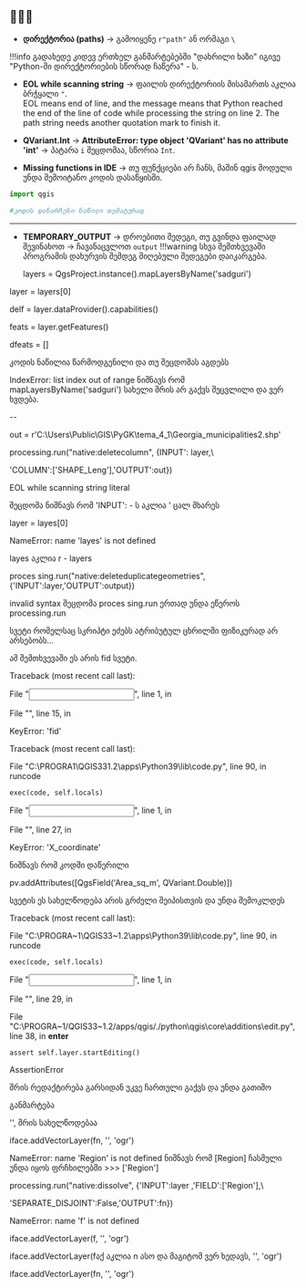## 🔎🔎🔎

 

- **დირექტორია (paths)** → გამოიყენე `r"path"` ან ორმაგი `\`

!!!info
    გადახედე კიდევ ერთხელ განმარტებებში "დახრილი ხაზი" იგივე "Python-ში დირექტორიების სწორად ჩაწერა" - ს.


- **EOL while scanning string** → ფაილის დირექტორიის მისამართს აკლია ბრჭყალი `"`.  
EOL means end of line, and the message means that Python reached the end of the line of code while processing the string on line 2. The path string needs another quotation mark to finish it. 
- **QVariant.Int** → **AttributeError: type object 'QVariant' has no attribute 'int'** → პატარა `i` შეცდომაა, სწორია `Int`.

- **Missing functions in IDE** → თუ ფუნქციები არ ჩანს, მაშინ qgis მოდული უნდა შემოიტანო კოდის დასაწყისში. 

```py title="Missing_functions_in_IDE.py" linenums="1"
import qgis

#კოდის დანარჩენი ნაწილი თემატურად
```

---

- **TEMPORARY_OUTPUT** → დროებითი შედეგი, თუ გვინდა ფაილად შევინახოთ → ჩავანაცვლოთ `output`
!!!warning
    სხვა შემთხვევაში პროგრამის დახურვის შემდეგ მიღებული შედეგები დაიკარგება.



    layers = QgsProject.instance().mapLayersByName('sadguri')

layer = layers[0]

delf = layer.dataProvider().capabilities()

feats = layer.getFeatures()

dfeats = []



კოდის ნაწილია წარმოდგენილი და თუ შეცდომას აგდებს

>>>>
IndexError: list index out of range
ნიშნავს რომ mapLayersByName('sadguri') სახელი შრის არ გაქვს შეცვლილი და ვერ ხვდება.


--

out = r'C:\Users\Public\GIS\PyGK\tema_4_1\Georgia_municipalities2.shp'

processing.run("native:deletecolumn", {INPUT': layer,\


'COLUMN':['SHAPE_Leng'],'OUTPUT':out})


EOL while scanning string literal

შეცდომა ნიშნავს რომ 'INPUT':  - ს აკლია ' ცალ მხარეს


layer = layes[0]


NameError: name 'layes' is not defined

layes აკლია r    - layers


proces sing.run("native:deleteduplicategeometries", {'INPUT':layer,'OUTPUT':output})

invalid syntax შეცდომა proces sing.run ერთად უნდა ეწეროს processing.run


სვეტი რომელსაც სკრიპტი ეძებს ატრიბუტულ ცხრილში ფიზიკურად არ არსებობს...

ამ შემთხვევაში ეს არის fid სვეტი.

Traceback (most recent call last):

  File "<input>", line 1, in <module>

  File "<string>", line 15, in <module>

KeyError: 'fid'




Traceback (most recent call last):

  File "C:\PROGRA1\QGIS331.2\apps\Python39\lib\code.py", line 90, in runcode

    exec(code, self.locals)

  File "<input>", line 1, in <module>

  File "<string>", line 27, in <module>

KeyError: 'X_coordinate' 


ნიშნავს რომ კოდში დაწერილი 

pv.addAttributes([QgsField('Area_sq_m', QVariant.Double)])

სვეტის ეს სახელწოდება არის გრძელი შეიპისთვის და უნდა შემოკლდეს



Traceback (most recent call last):

  File "C:\PROGRA~1\QGIS33~1.2\apps\Python39\lib\code.py", line 90, in runcode

    exec(code, self.locals)

  File "<input>", line 1, in <module>

  File "<string>", line 29, in <module>

  File "C:\PROGRA~1/QGIS33~1.2/apps/qgis/./python\qgis\core\additions\edit.py", line 38, in __enter__

    assert self.layer.startEditing()

AssertionError



შრის რედაქტირება გარსიდან უკვე ჩართული გაქვს და უნდა გათიშო




განმარტება

'', შრის სახელწოდებაა

iface.addVectorLayer(fn, '', 'ogr')



NameError: name 'Region' is not defined ნიშნავს რომ [Region] ჩასმული უნდა იყოს ფრჩხილებში >>>  ['Region']

processing.run("native:dissolve", {'INPUT':layer ,'FIELD':['Region'],\

'SEPARATE_DISJOINT':False,'OUTPUT':fn})


NameError: name 'f' is not defined

iface.addVectorLayer(f, '', 'ogr')

iface.addVectorLayer(fაქ აკლია n ასო და მაგიტომ ვერ ხედავს, '', 'ogr')

iface.addVectorLayer(fn, '', 'ogr')